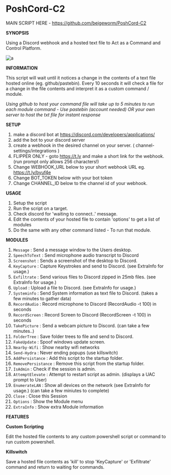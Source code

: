 # PoshCord-C2

MAIN SCRIPT HERE - https://github.com/beigeworm/PoshCord-C2

**SYNOPSIS**

Using a Discord webhook and a hosted text file to Act as a Command and Control Platform.

![a](https://github.com/beigeworm/BadUSB-Files-For-FlipperZero/assets/93350544/fbd9e46b-5ba2-402b-ac7e-4464985e085a)

**INFORMATION**

This script will wait until it notices a change in the contents of a text file hosted online (eg. github/pastebin).
Every 10 seconds it will check a file for a change in the file contents and interpret it as a custom command / module.

*Using github to host your command file will take up to 5 minutes to run each module command - Use pastebin (account needed) OR your own server to host the txt file for instant response* 

**SETUP**
1. make a discord bot at https://discord.com/developers/applications/
2. add the bot to your discord server
3. create a webhook in the desired channel on your server. ( channel-settings/integrations )
4. FLIPPER ONLY - goto https://t.ly and make a short link for the webhook. (run prompt only allows 256 characters!)
5. Change WEBHOOK_URL below to your short webhook URL eg. https://t.ly/byuf4e
6. Change BOT_TOKEN below with your bot token
7. Change CHANNEL_ID below to the channel id of your webhook.

**USAGE**
1. Setup the script
2. Run the script on a target.
3. Check discord for 'waiting to connect..' message.
4. Edit the contents of your hosted file to contain 'options' to get a list of modules
5. Do the same with any other command listed - To run that module.

**MODULES**
1. `Message` : Send a message window to the Users desktop.
2. `SpeechToText`  : Send microphone audio transcript to Discord       
3. `Screenshot`  : Sends a screenshot of the desktop to Discord.      
4. `KeyCapture`   : Capture Keystrokes and send to Discord. (see ExtraInfo for usage.)          
5. `Exfiltrate` : Send various files to Discord zipped in 25mb files. (see ExtraInfo for usage.)                   
6. `Upload` : Upload a file to Discord. (see ExtraInfo for usage.)     
7. `Systeminfo` : Send System information as text file to Discord. (takes a few minutes to gather data)
8. `RecordAudio`  : Record microphone to Discord (RecordAudio -t 100) in seconds
9. `RecordScreen`  : Record Screen to Discord (RecordScreen -t 100) in seconds
10. `TakePicture` : Send a webcam picture to Discord. (can take a few minutes..)
11. `FolderTree` : Save folder trees to file and send to Discord.
12. `FakeUpdate` : Spoof windows update screen.
13. `Nearby-Wifi` : Show nearby wifi networks
14. `Send-Hydra` : Never ending popups (use killswitch)            
15. `AddPersistance` : Add this script to the startup folder.         
16. `RemovePersistance` : Remove this script from the startup folder.               
17. `IsAdmin`  : Check if the session is admin.             
18. `AttemptElevate` : Attempt to restart script as admin. (displays a UAC prompt to User)  
19. `EnumerateLAN`  : Show all devices on the network (see ExtraInfo for usage.) (can take a few miniutes to complete)    
20. `Close`  : Close this Session                          
21. `Options`  : Show the Module menu
22. `ExtraInfo`  : Show extra Module information


**FEATURES**

**Custom Scripting**

Edit the hosted file contents to any custom powershell script or command to run custom powershell.

**Killswitch**

Save a hosted file contents as 'kill' to stop 'KeyCapture' or 'Exfiltrate' command and return to waiting for commands.
